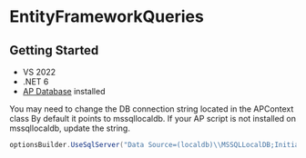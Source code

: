 # EntityFrameworkQueries

## Getting Started
- VS 2022
- .NET 6
- [AP Database](create_ap.sql) installed

You may need to change the DB connection string located in the APContext class
By default it points to mssqllocaldb. If your AP script is not installed on mssqllocaldb, update the string.
```csharp
optionsBuilder.UseSqlServer("Data Source=(localdb)\\MSSQLLocalDB;Initial Catalog=AP");
```
